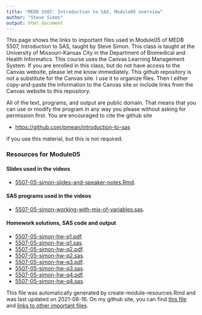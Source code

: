 ```yaml
---
title: "MEDB 5507: Introduction to SAS, Module05 overview"
author: "Steve Simon"
output: html_document
---
```


<!--This file was first created on 2021-07-28.-->

This page shows the links to important files used in Module05 of MEDB 5507, Introduction to SAS, taught by Steve Simon. This class is taught at the University of Missouri-Kansas City in the Department of Biomedical and Health Informatics. This course uses the Canvas Learning Management System. If you are enrolled in this class, but do not have access to the Canvas website, please let me know immediately. This github repository is not a substitute for the Canvas site. I use it to organize files. Then I either copy-and-paste the information to the Canvas site or include links from the Canvas website to this repository.

All of the text, programs, and output are public domain. That means that you can use or modify the program in any way you please without asking for permission first. You are encouraged to cite the github site

+ https://github.com/pmean/introduction-to-sas

if you use this material, but this is not required.

### Resources for Module05

#### Slides used in the videos

+ [5507-05-simon-slides-and-speaker-notes.Rmd][slides-and-speaker-notes.Rmd].

#### SAS programs used in the videos

+ [5507-05-simon-working-with-mix-of-variables.sas][working-with-mix-of-variables.sas].

#### Homework solutions, SAS code and output

+ [5507-05-simon-hw-q1.pdf][hw-q1.pdf].
+ [5507-05-simon-hw-q1.sas][hw-q1.sas].
+ [5507-05-simon-hw-q2.pdf][hw-q2.pdf].
+ [5507-05-simon-hw-q2.sas][hw-q2.sas].
+ [5507-05-simon-hw-q3.pdf][hw-q3.pdf].
+ [5507-05-simon-hw-q3.sas][hw-q3.sas].
+ [5507-05-simon-hw-q4.pdf][hw-q4.pdf].
+ [5507-05-simon-hw-q4.sas][hw-q4.sas].

This file was automatically generated by create-module-resources.Rmd and was last updated on 2021-08-16. On my github site, you can find [this file][thisf] and [links to other important files][mygit].

<!---my git--->
[thisf]: https://github.com/pmean/introduction-to-SAS/blob/master/modules/5507-05-resources.md
[mygit]: https://github.com/pmean/introduction-to-SAS/blob/master/README.md

<!---pdf_h--->
[hw-q1.pdf]: https://github.com/pmean/introduction-to-SAS/blob/master/results/5507-05-simon-hw-q1.pdf
[hw-q2.pdf]: https://github.com/pmean/introduction-to-SAS/blob/master/results/5507-05-simon-hw-q2.pdf
[hw-q3.pdf]: https://github.com/pmean/introduction-to-SAS/blob/master/results/5507-05-simon-hw-q3.pdf
[hw-q4.pdf]: https://github.com/pmean/introduction-to-SAS/blob/master/results/5507-05-simon-hw-q4.pdf

<!---pdf_v--->
<!---No links for this section--->

<!---rmd_v--->
[slides-and-speaker-notes.Rmd]: https://github.com/pmean/introduction-to-SAS/blob/master/src/5507-05-simon-slides-and-speaker-notes.Rmd

<!---sas_v--->
[working-with-mix-of-variables.sas]: https://github.com/pmean/introduction-to-SAS/blob/master/src/5507-05-simon-working-with-mix-of-variables.sas

<!---sas_h--->
[hw-q1.sas]: https://github.com/pmean/introduction-to-SAS/blob/master/src/5507-05-simon-hw-q1.sas
[hw-q2.sas]: https://github.com/pmean/introduction-to-SAS/blob/master/src/5507-05-simon-hw-q2.sas
[hw-q3.sas]: https://github.com/pmean/introduction-to-SAS/blob/master/src/5507-05-simon-hw-q3.sas
[hw-q4.sas]: https://github.com/pmean/introduction-to-SAS/blob/master/src/5507-05-simon-hw-q4.sas

